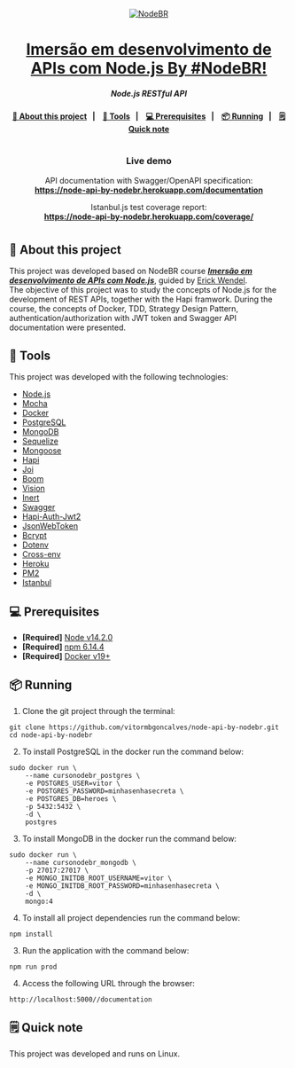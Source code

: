 <p align="center">
    <a href="https://treinamento.nodebr.org/">
        <img src="https://raw.githubusercontent.com/lucasfrancaid/curso-nodebr/master/public/nodebr-1.png" alt="NodeBR"/>
    </a>
</p>

<h1 align="center">
    <a href="https://erickwendel.teachable.com/p/node-js-para-iniciantes-nodebr"><strong>Imersão em desenvolvimento de APIs com Node.js By #NodeBR!</strong></a>
</h1>

<h5 align="center">
  Node.js RESTful API<br>
</h5>

<h4 align="center">
    <a href="#-about-this-project">🚀 About this project</a>&nbsp;&nbsp;&nbsp;|&nbsp;&nbsp;&nbsp; 
    <a href="#-tools">🧰 Tools</a>&nbsp;&nbsp;&nbsp;|&nbsp;&nbsp;&nbsp;
    <a href="#-prerequisites">💻 Prerequisites</a>&nbsp;&nbsp;&nbsp;|&nbsp;&nbsp;&nbsp;
    <a href="#-running">📦 Running</a>&nbsp;&nbsp;&nbsp;|&nbsp;&nbsp;&nbsp;
    <a href="#-quick-note">🗒 Quick note</a>
</h4>

<h1></h1>

<h3 align="center">
    Live demo
</h3>

<p align="center">
    API documentation with Swagger/OpenAPI specification:
    <br/>
    <a href="https://node-api-by-nodebr.herokuapp.com/documentation"><strong>https://node-api-by-nodebr.herokuapp.com/documentation</strong></a>
</p>

<p align="center">
    Istanbul.js test coverage report:
    <br/>
    <a href="https://node-api-by-nodebr.herokuapp.com/coverage/"><strong>https://node-api-by-nodebr.herokuapp.com/coverage/</strong></a>
</p>

<h1></h1>

## 🚀 About this project

This project was developed based on NodeBR course [*__Imersão em desenvolvimento de APIs com Node.js__*](https://erickwendel.teachable.com/p/node-js-para-iniciantes-nodebr), guided by [Erick Wendel](https://erickwendel.com/).  
The objective of this project was to study the concepts of Node.js for the development of REST APIs, together with the Hapi framwork. During the course, the concepts of Docker, TDD, Strategy Design Pattern, authentication/authorization with JWT token and Swagger API documentation were presented.

## 🧰 Tools

This project was developed with the following technologies:

* [Node.js](https://nodejs.org/)
* [Mocha](https://mochajs.org/)
* [Docker](https://www.docker.com/)
* [PostgreSQL](https://www.postgresql.org/)
* [MongoDB](https://www.mongodb.com/)
* [Sequelize](https://sequelize.org/)
* [Mongoose](https://mongoosejs.com/)
* [Hapi](https://hapi.dev/)
* [Joi](https://hapi.dev/module/joi/)
* [Boom](https://hapi.dev/module/boom/)
* [Vision](https://hapi.dev/module/vision/)
* [Inert](https://hapi.dev/module/inert/)
* [Swagger](https://www.npmjs.com/package/hapi-swagger)
* [Hapi-Auth-Jwt2](https://www.npmjs.com/package/hapi-auth-jwt2)
* [JsonWebToken](https://www.npmjs.com/package/jsonwebtoken)
* [Bcrypt](https://www.npmjs.com/package/bcrypt)
* [Dotenv](https://www.npmjs.com/package/dotenv)
* [Cross-env](https://www.npmjs.com/package/cross-env)
* [Heroku](https://www.heroku.com/)
* [PM2](https://pm2.keymetrics.io/)
* [Istanbul](https://istanbul.js.org/)

## 💻 Prerequisites

- **[Required]** [Node v14.2.0](https://nodejs.org/pt-br/download/releases/)
- **[Required]** [npm 6.14.4](https://www.npmjs.com/)
- **[Required]** [Docker v19+](https://www.docker.com/)

## 📦 Running

1. Clone the git project through the terminal:

```shell
git clone https://github.com/vitormbgoncalves/node-api-by-nodebr.git
cd node-api-by-nodebr
```

2. To install PostgreSQL in the docker run the command below:

```shell
sudo docker run \
    --name cursonodebr_postgres \
    -e POSTGRES_USER=vitor \
    -e POSTGRES_PASSWORD=minhasenhasecreta \
    -e POSTGRES_DB=heroes \
    -p 5432:5432 \
    -d \
    postgres
```

3. To install MongoDB in the docker run the command below:

```shell
sudo docker run \
    --name cursonodebr_mongodb \
    -p 27017:27017 \
    -e MONGO_INITDB_ROOT_USERNAME=vitor \
    -e MONGO_INITDB_ROOT_PASSWORD=minhasenhasecreta \
    -d \
    mongo:4
```

4. To install all project dependencies run the command below:

```shell
npm install
```

3. Run the application with the command below:

```shell
npm run prod
```

4. Access the following URL through the browser:

`http://localhost:5000//documentation`

## 🗒 Quick note

This project was developed and runs on Linux.

